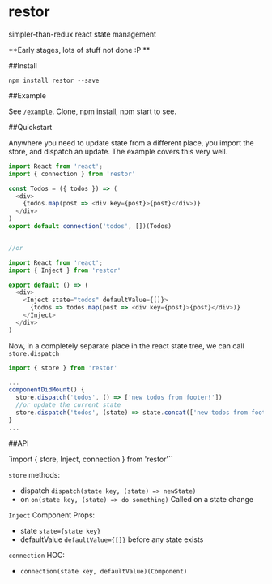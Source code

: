 # restor
simpler-than-redux react state management

**Early stages, lots of stuff not done :P **

##Install

```
npm install restor --save
```


##Example

See `/example`. Clone, npm install, npm start to see.

##Quickstart

Anywhere you need to update state from a different place, you import the store, and dispatch an update. The example covers this very well.


```todos.js
import React from 'react';
import { connection } from 'restor'

const Todos = ({ todos }) => (
  <div>
    {todos.map(post => <div key={post}>{post}</div>)}
  </div>
)
export default connection('todos', [])(Todos)


//or

import React from 'react';
import { Inject } from 'restor'

export default () => (
  <div>
    <Inject state="todos" defaultValue={[]}>
      {todos => todos.map(post => <div key={post}>{post}</div>)}
    </Inject>
  </div>
)


```

Now, in a completely separate place in the react state tree, we can call `store.dispatch`

```random-component.js
import { store } from 'restor'

...
componentDidMount() {
  store.dispatch('todos', () => ['new todos from footer!'])
  //or update the current state
  store.dispatch('todos', (state) => state.concat(['new todos from footer!']))
}
...

```


##API

`import { store, Inject, connection } from 'restor'``

`store` methods:
- dispatch `dispatch(state key, (state) => newState)`
- on `on(state key, (state) => do something)` Called on a state change

`Inject` Component Props:
- state `state={state key}`
- defaultValue `defaultValue={[]}` before any state exists

`connection` HOC:
- `connection(state key, defaultValue)(Component)`

